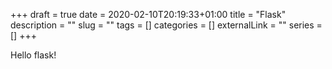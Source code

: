+++
draft = true
date = 2020-02-10T20:19:33+01:00
title = "Flask"
description = ""
slug = ""
tags = []
categories = []
externalLink = ""
series = []
+++

Hello flask!
